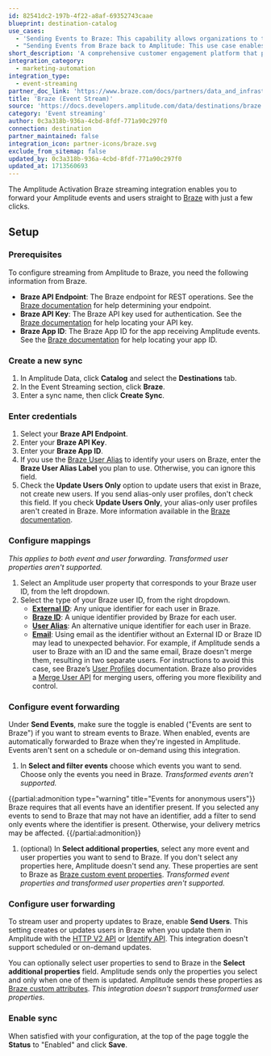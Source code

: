 ```yaml
---
id: 82541dc2-197b-4f22-a8af-69352743caae
blueprint: destination-catalog
use_cases:
  - 'Sending Events to Braze: This capability allows organizations to transmit event data from Amplitude to Braze in real-time. By streaming events, such as user interactions or product usage, to Braze, customers gain deeper insights into customer behavior and engagement patterns. Braze can then leverage this data to trigger automated messages, optimize marketing campaigns, and deliver personalized experiences across various digital channels. This fosters more effective communication with customers and drives higher conversion rates.'
  - "Sending Events from Braze back to Amplitude: This use case enables a bidirectional flow of data between Braze and Amplitude. After processing customer interactions and engagements within Braze, relevant event data can be sent back to Amplitude. By integrating this data into Amplitude's analytics platform, customers gain a comprehensive view of customer behavior and campaign performance. This holistic understanding allows customers to refine their marketing strategies, identify growth opportunities, and optimize the customer experience for enhanced satisfaction and loyalty."
short_description: 'A comprehensive customer engagement platform that powers relevant experiences between consumers and brands they love. Braze helps foster human connection through interactive conversations across channels.'
integration_category:
  - marketing-automation
integration_type:
  - event-streaming
partner_doc_link: 'https://www.braze.com/docs/partners/data_and_infrastructure_agility/analytics/amplitude/amplitude_audiences/#sync-user-traits-and-computations'
title: 'Braze (Event Stream)'
source: 'https://docs.developers.amplitude.com/data/destinations/braze'
category: 'Event streaming'
author: 0c3a318b-936a-4cbd-8fdf-771a90c297f0
connection: destination
partner_maintained: false
integration_icon: partner-icons/braze.svg
exclude_from_sitemap: false
updated_by: 0c3a318b-936a-4cbd-8fdf-771a90c297f0
updated_at: 1713560693
---
```

The Amplitude Activation Braze streaming integration enables you to forward your Amplitude events and users straight to [Braze](https://www.braze.com/) with just a few clicks.

## Setup

### Prerequisites

To configure streaming from Amplitude to Braze, you need the following information from Braze.

- **Braze API Endpoint**: The Braze endpoint for REST operations. See the [Braze documentation](https://www.braze.com/docs/api/basics/#endpoints) for help determining your endpoint.
- **Braze API Key**: The Braze API key used for authentication. See the [Braze documentation](https://www.braze.com/docs/api/basics/#rest-api-key) for help locating your API key.
- **Braze App ID**: The Braze App ID for the app receiving Amplitude events. See the [Braze documentation](https://www.braze.com/docs/api/identifier_types/#the-app-identifier-api-key) for help locating your app ID.

### Create a new sync

1. In Amplitude Data, click **Catalog** and select the **Destinations** tab.
2. In the Event Streaming section, click **Braze**.
3. Enter a sync name, then click **Create Sync**.

### Enter credentials

1. Select your **Braze API Endpoint**.
2. Enter your **Braze API Key**.
3. Enter your **Braze App ID**.
4. If you use the [Braze User Alias](https://www.braze.com/docs/api/objects_filters/user_alias_object) to identify your users on Braze, enter the **Braze User Alias Label** you plan to use. Otherwise, you can ignore this field.
5. Check the **Update Users Only**  option to update users that exist in Braze, not create new users. If you send alias-only user profiles, don't check this field. If you check **Update Users Only**, your alias-only user profiles aren't created in Braze. More information available in the [Braze documentation](https://www.braze.com/docs/api/objects_filters/user_attributes_object).

### Configure mappings

_This applies to both event and user forwarding. Transformed user properties aren't supported._

1. Select an Amplitude user property that corresponds to your Braze user ID, from the left dropdown.
2. Select the type of your Braze user ID, from the right dropdown.
    - [**External ID**](https://www.braze.com/docs/api/basics/#user-ids): Any unique identifier for each user in Braze.
    - [**Braze ID**](https://www.braze.com/docs/api/basics/#user-ids): A unique identifier provided by Braze for each user.
    - [**User Alias**](https://www.braze.com/docs/api/objects_filters/user_alias_object): An alternative unique identifier for each user in Braze.
    - [**Email**](https://www.braze.com/docs/api/endpoints/user_data/post_user_track/#frequently-asked-questions): Using email as the identifier without an External ID or Braze ID may lead to unexpected behavior. For example, if Amplitude sends a user to Braze with an ID and the same email, Braze doesn't merge them, resulting in two separate users. For instructions to avoid this case, see Braze’s [User Profiles](https://www.braze.com/docs/user_guide/engagement_tools/segments/user_profiles/) documentation. Braze also provides a [Merge User API](https://www.braze.com/docs/api/endpoints/user_data/post_users_merge/) for merging users, offering you more flexibility and control.

### Configure event forwarding

Under **Send Events**, make sure the toggle is enabled ("Events are sent to Braze") if you want to stream events to Braze. When enabled, events are automatically forwarded to Braze when they're ingested in Amplitude. Events aren't sent on a schedule or on-demand using this integration.

1. In **Select and filter events** choose which events you want to send. Choose only the events you need in Braze. _Transformed events aren't supported._


{{partial:admonition type="warning" title="Events for anonymous users"}}
Braze requires that all events have an identifier present. If you selected any events to send to Braze that may not have an identifier, add a filter to send only events where the identifier is present. Otherwise, your delivery metrics may be affected.
{{/partial:admonition}}

1. (optional) In **Select additional properties**, select any more event and user properties you want to send to Braze. If you don't select any properties here, Amplitude doesn't send any. These properties are sent to Braze as [Braze custom event properties](https://www.braze.com/docs/user_guide/data_and_analytics/custom_data/custom_events/#custom-event-properties). _Transformed event properties and transformed user properties aren't supported._

### Configure user forwarding

To stream user and property updates to Braze, enable **Send Users**. This setting creates or updates users in Braze when you update them in Amplitude with the [HTTP V2 API](/docs/apis/analytics/http-v2) or [Identify API](/docs/apis/analytics/identify). This integration doesn't support scheduled or on-demand updates.

You can optionally select user properties to send to Braze in the **Select additional properties** field. Amplitude sends only the properties you select and only when one of them is updated. Amplitude sends these properties as [Braze custom attributes](https://www.braze.com/docs/user_guide/data_and_analytics/custom_data/custom_attributes/). _This integration doesn't support transformed user properties_.

### Enable sync

When satisfied with your configuration, at the top of the page toggle the **Status** to "Enabled" and click **Save**.